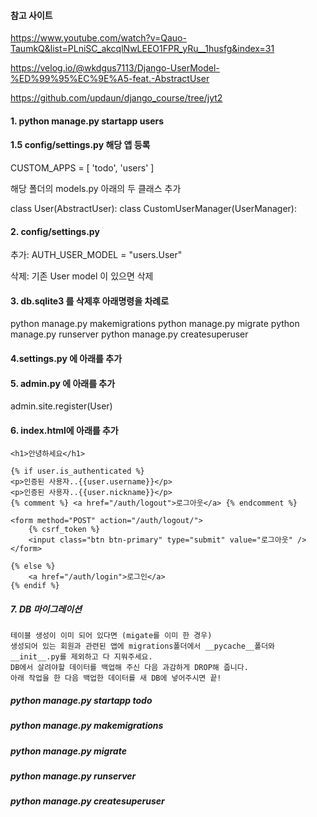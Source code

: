#### 참고 사이트

https://www.youtube.com/watch?v=Qauo-TaumkQ&list=PLniSC_akcqlNwLEEO1FPR_yRu__1husfg&index=31

https://velog.io/@wkdgus7113/Django-UserModel-%ED%99%95%EC%9E%A5-feat.-AbstractUser

https://github.com/updaun/django_course/tree/jyt2

#### 1. python manage.py startapp users

#### 1.5 config/settings.py 해당 앱 등록

CUSTOM_APPS = [
'todo',
'users'
]

해당 폴더의 models.py 아래의 두 클래스 추가

class User(AbstractUser):
class CustomUserManager(UserManager):

#### 2. config/settings.py

추가:
AUTH_USER_MODEL = "users.User"

삭제:
기존 User model 이 있으면 삭제

#### 3. db.sqlite3 를 삭제후 아래명령을 차례로

python manage.py makemigrations
python manage.py migrate
python manage.py runserver
python manage.py createsuperuser

#### 4.settings.py 에 아래를 추가

#### 5. admin.py 에 아래를 추가

admin.site.register(User)

#### 6. index.html에 아래를 추가

```
<h1>안녕하세요</h1>

{% if user.is_authenticated %}
<p>인증된 사용자..{{user.username}}</p>
<p>인증된 사용자..{{user.nickname}}</p>
{% comment %} <a href="/auth/logout">로그아웃</a> {% endcomment %}

<form method="POST" action="/auth/logout/">
    {% csrf_token %}
    <input class="btn btn-primary" type="submit" value="로그아웃" />
</form>

{% else %}
    <a href="/auth/login">로그인</a>
{% endif %}
```

##### 7. DB 마이그레이션

```
테이블 생성이 이미 되어 있다면 (migate를 이미 한 경우)
생성되어 있는 회원과 관련된 앱에 migrations폴더에서 __pycache__폴더와 __init__.py를 제외하고 다 지워주세요.
DB에서 살려야할 데이터를 백업해 주신 다음 과감하게 DROP해 줍니다.
아래 작업을 한 다음 백업한 데이터를 새 DB에 넣어주시면 끝!
```

##### python manage.py startapp todo

##### python manage.py makemigrations

##### python manage.py migrate

##### python manage.py runserver

##### python manage.py createsuperuser
